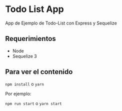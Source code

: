 # Todo List App

App de Ejemplo de Todo-List con Express y Sequelize

## Requerimientos

* Node
* Sequelize 3

## Para ver el contenido

`npm install` o `yarn`

Por ejemplo:

`npm run start` o `yarn start`
